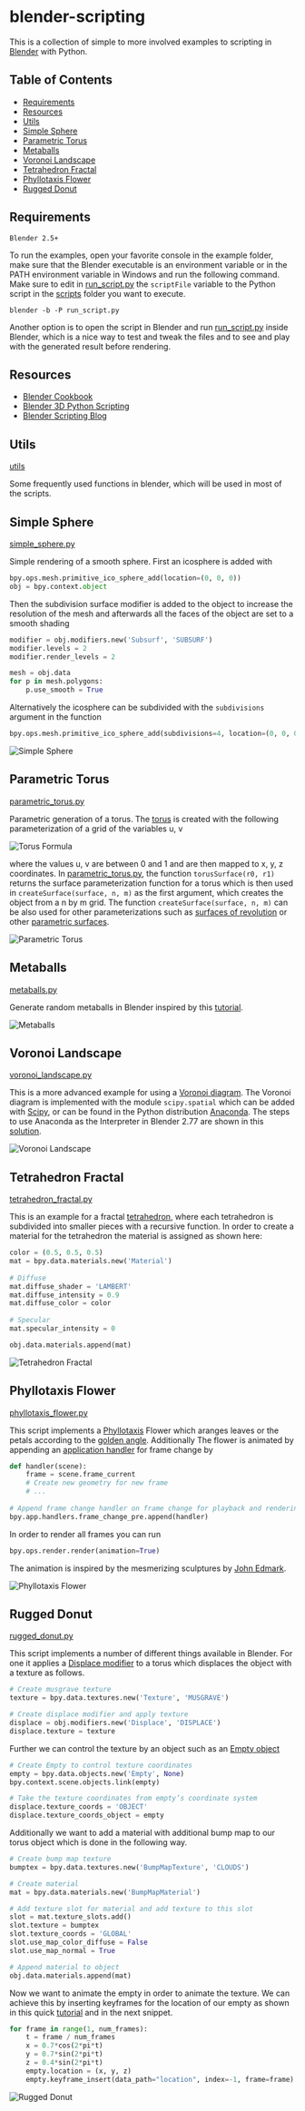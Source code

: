 # blender-scripting
This is a collection of simple to more involved examples to scripting in [Blender](https://www.blender.org/) with Python.



## Table of Contents
- [Requirements](#requirements)
- [Resources](#resources)
- [Utils](#utils)
- [Simple Sphere](#simple-sphere)
- [Parametric Torus](#parametric-torus)
- [Metaballs](#metaballs)
- [Voronoi Landscape](#voronoi-landscape)
- [Tetrahedron Fractal](#tetrahedron-fractal)
- [Phyllotaxis Flower](#phyllotaxis-flower)
- [Rugged Donut](#rugged-donut)



## Requirements

`Blender 2.5+`

To run the examples, open your favorite console in the example folder, make sure that the Blender executable is an environment variable or in the PATH environment variable in Windows and run the following command. Make sure to edit in [run_script.py](run_script.py) the `scriptFile` variable to the Python script in the [scripts](scripts) folder you want to execute.

```
blender -b -P run_script.py
```

Another option is to open the script in Blender and run [run_script.py](run_script.py) inside Blender, which is a nice way to test and tweak the files and to see and play with the generated result before rendering.



## Resources

- [Blender Cookbook](https://wiki.blender.org/index.php/Dev:Py/Scripts/Cookbook)
- [Blender 3D Python Scripting](https://en.wikibooks.org/wiki/Blender_3D:_Noob_to_Pro/Advanced_Tutorials/Python_Scripting/Introduction)
- [Blender Scripting Blog](http://blenderscripting.blogspot.co.at/)



## Utils

[utils](scripts/utils/__init__.py) 

Some frequently used functions in blender, which will be used in most of the scripts.



## Simple Sphere

[simple_sphere.py](scripts/simple_sphere.py) 

Simple rendering of a smooth sphere. First an icosphere is added with

```python
bpy.ops.mesh.primitive_ico_sphere_add(location=(0, 0, 0))
obj = bpy.context.object
```

Then the subdivision surface modifier is added to the object to increase the resolution of the mesh and afterwards all the faces of the object are set to a smooth shading

```python
modifier = obj.modifiers.new('Subsurf', 'SUBSURF')
modifier.levels = 2
modifier.render_levels = 2

mesh = obj.data
for p in mesh.polygons:
	p.use_smooth = True
```

Alternatively the icosphere can be subdivided with the `subdivisions` argument in the function

```python
bpy.ops.mesh.primitive_ico_sphere_add(subdivisions=4, location=(0, 0, 0))
```

![Simple Sphere](/img/simple_sphere.png)



## Parametric Torus

[parametric_torus.py](scripts/parametric_torus.py) 

Parametric generation of a torus. The [torus](https://en.wikipedia.org/wiki/Torus) is created with the following parameterization of a grid of the variables u, v

![Torus Formula](/img/torus_formula.png)

where the values u, v are between 0 and 1 and are then mapped to x, y, z coordinates. In [parametric_torus.py](scripts/parametric_torus.py), the function `torusSurface(r0, r1)` returns the surface parameterization function for a torus which is then used in `createSurface(surface, n, m)` as the first argument, which creates the object from a n by m grid. The function `createSurface(surface, n, m)` can be also used for other parameterizations such as [surfaces of revolution](https://en.wikipedia.org/wiki/Surface_of_revolution) or other [parametric surfaces](https://en.wikipedia.org/wiki/Parametric_surface).

![Parametric Torus](/img/parametric_torus.png)



## Metaballs

[metaballs.py](scripts/metaballs.py) 

Generate random metaballs in Blender inspired by this [tutorial](http://blenderscripting.blogspot.co.at/2012/09/tripping-metaballs-python.html).

![Metaballs](/img/metaballs.png)



## Voronoi Landscape

[voronoi_landscape.py](scripts/voronoi_landscape.py)

This is a more advanced example for using a [Voronoi diagram](https://en.wikipedia.org/wiki/Voronoi_diagram). The Voronoi diagram is implemented with the module `scipy.spatial` which can be added with [Scipy](https://www.scipy.org/), or can be found in the Python distribution [Anaconda](https://www.continuum.io/downloads). The steps to use Anaconda as the Interpreter in Blender 2.77 are shown in this [solution](http://blender.stackexchange.com/questions/51067/using-anaconda-python-3-in-blender-winx64).

![Voronoi Landscape](/img/vornoi_landscape.png)



## Tetrahedron Fractal

[tetrahedron_fractal.py](scripts/tetrahedron_fractal.py)

This is an example for a fractal [tetrahedron](http://mathworld.wolfram.com/RegularTetrahedron.html), where each tetrahedron is subdivided into smaller pieces with a recursive function. In order to create a material for the tetrahedron the material is assigned as shown here:

```python
color = (0.5, 0.5, 0.5)
mat = bpy.data.materials.new('Material')
	
# Diffuse
mat.diffuse_shader = 'LAMBERT'
mat.diffuse_intensity = 0.9
mat.diffuse_color = color
	
# Specular
mat.specular_intensity = 0

obj.data.materials.append(mat)
```

![Tetrahedron Fractal](/img/tetrahedron_fractal.png)



## Phyllotaxis Flower

[phyllotaxis_flower.py](scripts/phyllotaxis_flower.py)

This script implements a [Phyllotaxis](https://en.wikipedia.org/wiki/Phyllotaxis) Flower which aranges leaves or the petals according to the [golden angle](https://en.wikipedia.org/wiki/Golden_angle). Additionally The flower is animated by appending an [application handler](https://docs.blender.org/api/blender_python_api_current/bpy.app.handlers.html) for frame change by

```python
def handler(scene):
    frame = scene.frame_current
    # Create new geometry for new frame
    # ...
	
# Append frame change handler on frame change for playback and rendering (before)
bpy.app.handlers.frame_change_pre.append(handler)
```

In order to render all frames you can run

```python
bpy.ops.render.render(animation=True)
```


The animation is inspired by the mesmerizing sculptures by [John Edmark](http://www.johnedmark.com/).

![Phyllotaxis Flower](/img/phyllotaxis_flower.gif)



## Rugged Donut

[rugged_donut.py](scripts/rugged_donut.py)

This script implements a number of different things available in Blender. For one it applies a [Displace modifier](https://docs.blender.org/manual/de/dev/modeling/modifiers/deform/displace.html) to a torus which displaces the object with a texture as follows.

```python
# Create musgrave texture 
texture = bpy.data.textures.new('Texture', 'MUSGRAVE')

# Create displace modifier and apply texture
displace = obj.modifiers.new('Displace', 'DISPLACE')
displace.texture = texture
```

Further we can control the texture by an object such as an [Empty object](https://docs.blender.org/manual/ja/dev/modeling/empties.html)

```python
# Create Empty to control texture coordinates
empty = bpy.data.objects.new('Empty', None)
bpy.context.scene.objects.link(empty)

# Take the texture coordinates from empty’s coordinate system 
displace.texture_coords = 'OBJECT'
displace.texture_coords_object = empty
```

Additionally we want to add a material with additional bump map to our torus object which is done in the following way.

```python
# Create bump map texture
bumptex = bpy.data.textures.new('BumpMapTexture', 'CLOUDS')

# Create material
mat = bpy.data.materials.new('BumpMapMaterial')

# Add texture slot for material and add texture to this slot
slot = mat.texture_slots.add()
slot.texture = bumptex
slot.texture_coords = 'GLOBAL'
slot.use_map_color_diffuse = False
slot.use_map_normal = True

# Append material to object
obj.data.materials.append(mat)
```

Now we want to animate the empty in order to animate the texture. We can achieve this by inserting keyframes for the location of our empty as shown in this quick [tutorial](blenderscripting.blogspot.co.at/2011/05/inspired-by-post-on-ba-it-just-so.html) and in the next snippet.

```python
for frame in range(1, num_frames):
    t = frame / num_frames
    x = 0.7*cos(2*pi*t)
    y = 0.7*sin(2*pi*t)
    z = 0.4*sin(2*pi*t)
    empty.location = (x, y, z)
    empty.keyframe_insert(data_path="location", index=-1, frame=frame)
```

![Rugged Donut](/img/rugged_donut.gif)
